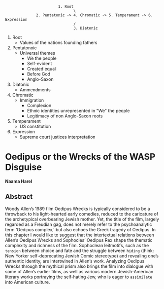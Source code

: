                             1. Root
                                   \
                  2. Pentatonic -> 4. Chromatic -> 5. Temperament -> 6. Expression
                                   /
                                   3. Diatonic


1. Root
   - Values of the nations founding fathers
2. Pentatonoic
   - Universal themes
      - We the people
      - Self-evident
      - Created equal
      - Before God
      - Anglo-Saxon
3. Diatonic
   - Ammendments
4. Chromatic
   - Immigration
      - Complexion
      - Ethnic identities unrepresented in "We" the people
      - Legitimacy of non Anglo-Saxon roots 
5. Temperament
   - US constitution
6. Expression
   - Supreme court justices interpretation
     
# Oedipus or the Wrecks of the WASP Disguise

#### Naama Harel 

## Abstract

Woody Allen’s 1989 film Oedipus Wrecks is typically considered to be a throwback to his light-hearted early comedies, reduced to the caricature of the archetypical overbearing Jewish mother. Yet, the title of the film, largely regarded as a Freudian gag, does not merely refer to the psychoanalytic term ‘Oedipus complex,’ but also echoes the Greek tragedy of Oedipus. In this chapter I would like to suggest that the intertextual relations between Allen’s Oedipus Wrecks and Sophocles’ Oedipus Rex shape the thematic complexity and richness of the film. Sophoclean leitmotifs, such as the `tension` between choice and fate and the struggle between `hiding` (think: New Yorker self-deprecating Jewish Comic stereotype) and revealing one’s authentic identity, are intertwined in Allen’s work. Analyzing Oedipus Wrecks through the mythical prism also brings the film into dialogue with some of Allen’s earlier films, as well as various modern Jewish-American literary works portraying the self-hating Jew, who is eager to `assimilate` into American culture.
 
